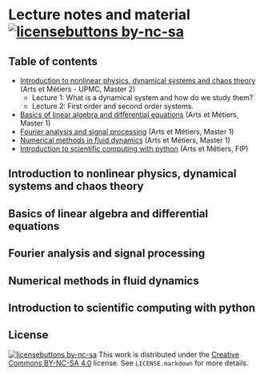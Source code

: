 # Lecture notes and material [![licensebuttons by-nc-sa](https://licensebuttons.net/l/by-nc-sa/3.0/88x31.png)](https://creativecommons.org/licenses/by-nc-sa/4.0)


## Table of contents
- [Introduction to nonlinear physics, dynamical systems and chaos theory](#Introduction-%to-nonlinear-physics,-dynamical-systems-and-chaos-theory) (Arts et Métiers - UPMC, Master 2)
  - Lecture 1: What is a dynamical system and how do we study them?
  - Lecture 2: First order and second order systems.
- [Basics of linear algebra and differential equations](#Basics-of-linear-algebra-and-differential-equations) (Arts et Métiers, Master 1)
- [Fourier analysis and signal processing](#Fourier-analysis-and-signal-processing) (Arts et Métiers, Master 1)
- [Numerical methods in fluid dynamics](#Numerical-methods-in-fluid-dynamics) (Arts et Métiers, Master 1)
- [Introduction to scientific computing with python](#introduction-to-scientific-computing-with-python) (Arts et Métiers, FIP)

## Introduction to nonlinear physics, dynamical systems and chaos theory

## Basics of linear algebra and differential equations

## Fourier analysis and signal processing

## Numerical methods in fluid dynamics

## Introduction to scientific computing with python

## License

[![licensebuttons by-nc-sa](https://licensebuttons.net/l/by-nc-sa/3.0/88x31.png)](https://creativecommons.org/licenses/by-nc-sa/4.0)
This work is distributed under the [Creative Commons BY-NC-SA 4.0](https://creativecommons.org/licenses/by-nc-sa/4.0/) license.
See `LICENSE.markdown` for more details.
